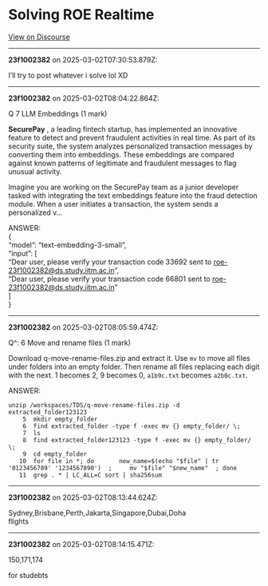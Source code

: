 # Solving ROE Realtime

[View on Discourse](https://discourse.onlinedegree.iitm.ac.in/t/solving-roe-realtime/168943)

---
**23f1002382** on 2025-03-02T07:30:53.879Z:

I’ll try to post whatever i solve lol XD



---
**23f1002382** on 2025-03-02T08:04:22.864Z:

Q 7 LLM Embeddings (1 mark)

**SecurePay** , a leading fintech startup, has implemented an innovative
feature to detect and prevent fraudulent activities in real time. As part of
its security suite, the system analyzes personalized transaction messages by
converting them into embeddings. These embeddings are compared against known
patterns of legitimate and fraudulent messages to flag unusual activity.

Imagine you are working on the SecurePay team as a junior developer tasked
with integrating the text embeddings feature into the fraud detection module.
When a user initiates a transaction, the system sends a personalized v…

ANSWER:  
{  
“model”: “text-embedding-3-small”,  
“input”: [  
“Dear user, please verify your transaction code 33692 sent to
roe-23f1002382@ds.study.iitm.ac.in”,  
“Dear user, please verify your transaction code 66801 sent to
roe-23f1002382@ds.study.iitm.ac.in”  
]  
}



---
**23f1002382** on 2025-03-02T08:05:59.474Z:

Q^: 6 Move and rename files (1 mark)

Download q-move-rename-files.zip and extract it. Use `mv` to move all files
under folders into an empty folder. Then rename all files replacing each digit
with the next. 1 becomes 2, 9 becomes 0, `a1b9c.txt` becomes `a2b0c.txt`.

ANSWER:

    
    
    unzip /workspaces/TDS/q-move-rename-files.zip -d extracted_folder123123
        5  mkdir empty_folder 
        6  find extracted_folder -type f -exec mv {} empty_folder/ \; 
        7  ls
        8  find extracted_folder123123 -type f -exec mv {} empty_folder/ \; 
        9  cd empty_folder  
       10  for file in *; do       new_name=$(echo "$file" | tr '0123456789' '1234567890')  ;     mv "$file" "$new_name"  ; done  
       11  grep . * | LC_ALL=C sort | sha256sum  
    



---
**23f1002382** on 2025-03-02T08:13:44.624Z:

Sydney,Brisbane,Perth,Jakarta,Singapore,Dubai,Doha  
flights



---
**23f1002382** on 2025-03-02T08:14:15.471Z:

150,171,174

for studebts



